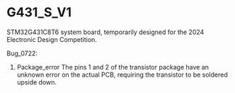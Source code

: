 # G431_S_V1
STM32G431C8T6 system board, temporarily designed for the 2024 Electronic Design Competition.

Bug_0722:
1. Package_error
The pins 1 and 2 of the transistor package have an unknown error on the actual PCB, requiring the transistor to be soldered upside down.
